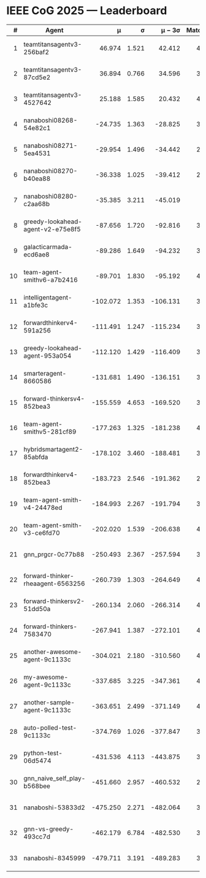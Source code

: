 # IEEE CoG 2025 — Leaderboard

| # | Agent | μ | σ | μ − 3σ | Matches | Updated |
|---:|---|---:|---:|---:|---:|---|
| 1 | teamtitansagentv3-256baf2 | 46.974 | 1.521 | 42.412 | 4212 | 2025-08-28 06:40 |
| 2 | teamtitansagentv3-87cd5e2 | 36.894 | 0.766 | 34.596 | 3898 | 2025-08-28 06:40 |
| 3 | teamtitansagentv3-4527642 | 25.188 | 1.585 | 20.432 | 4154 | 2025-08-28 06:40 |
| 4 | nanaboshi08268-54e82c1 | -24.735 | 1.363 | -28.825 | 3798 | 2025-08-28 06:40 |
| 5 | nanaboshi08271-5ea4531 | -29.954 | 1.496 | -34.442 | 2340 | 2025-08-28 06:40 |
| 6 | nanaboshi08270-b40ea88 | -36.338 | 1.025 | -39.412 | 2758 | 2025-08-28 06:40 |
| 7 | nanaboshi08280-c2aa68b | -35.385 | 3.211 | -45.019 | 540 | 2025-08-28 06:40 |
| 8 | greedy-lookahead-agent-v2-e75e8f5 | -87.656 | 1.720 | -92.816 | 3074 | 2025-08-28 06:40 |
| 9 | galacticarmada-ecd6ae8 | -89.286 | 1.649 | -94.232 | 3580 | 2025-08-28 06:40 |
| 10 | team-agent-smithv6-a7b2416 | -89.701 | 1.830 | -95.192 | 4160 | 2025-08-28 06:40 |
| 11 | intelligentagent-a1bfe3c | -102.072 | 1.353 | -106.131 | 3853 | 2025-08-28 06:40 |
| 12 | forwardthinkerv4-591a256 | -111.491 | 1.247 | -115.234 | 3309 | 2025-08-28 06:40 |
| 13 | greedy-lookahead-agent-953a054 | -112.120 | 1.429 | -116.409 | 3834 | 2025-08-28 06:40 |
| 14 | smarteragent-8660586 | -131.681 | 1.490 | -136.151 | 3248 | 2025-08-28 06:40 |
| 15 | forward-thinkersv4-852bea3 | -155.559 | 4.653 | -169.520 | 3222 | 2025-08-28 06:40 |
| 16 | team-agent-smithv5-281cf89 | -177.263 | 1.325 | -181.238 | 4040 | 2025-08-28 06:40 |
| 17 | hybridsmartagent2-85abfda | -178.102 | 3.460 | -188.481 | 3269 | 2025-08-28 06:40 |
| 18 | forwardthinkerv4-852bea3 | -183.723 | 2.546 | -191.362 | 2969 | 2025-08-28 06:40 |
| 19 | team-agent-smith-v4-24478ed | -184.993 | 2.267 | -191.794 | 3814 | 2025-08-28 06:40 |
| 20 | team-agent-smith-v3-ce6fd70 | -202.020 | 1.539 | -206.638 | 4074 | 2025-08-28 06:40 |
| 21 | gnn_prgcr-0c77b88 | -250.493 | 2.367 | -257.594 | 3340 | 2025-08-28 06:40 |
| 22 | forward-thinker-rheaagent-6563256 | -260.739 | 1.303 | -264.649 | 4302 | 2025-08-28 06:40 |
| 23 | forward-thinkersv2-51dd50a | -260.134 | 2.060 | -266.314 | 4302 | 2025-08-28 06:40 |
| 24 | forward-thinkers-7583470 | -267.941 | 1.387 | -272.101 | 4040 | 2025-08-28 06:40 |
| 25 | another-awesome-agent-9c1133c | -304.021 | 2.180 | -310.560 | 4520 | 2025-08-28 06:40 |
| 26 | my-awesome-agent-9c1133c | -337.685 | 3.225 | -347.361 | 4680 | 2025-08-28 06:40 |
| 27 | another-sample-agent-9c1133c | -363.651 | 2.499 | -371.149 | 4140 | 2025-08-28 06:40 |
| 28 | auto-polled-test-9c1133c | -374.769 | 1.026 | -377.847 | 3560 | 2025-08-28 06:40 |
| 29 | python-test-06d5474 | -431.536 | 4.113 | -443.875 | 3450 | 2025-08-28 06:40 |
| 30 | gnn_naive_self_play-b568bee | -451.660 | 2.957 | -460.532 | 2860 | 2025-08-28 06:40 |
| 31 | nanaboshi-53833d2 | -475.250 | 2.271 | -482.064 | 3420 | 2025-08-28 06:40 |
| 32 | gnn-vs-greedy-493cc7d | -462.179 | 6.784 | -482.530 | 3740 | 2025-08-28 06:40 |
| 33 | nanaboshi-8345999 | -479.711 | 3.191 | -489.283 | 3530 | 2025-08-28 06:40 |
